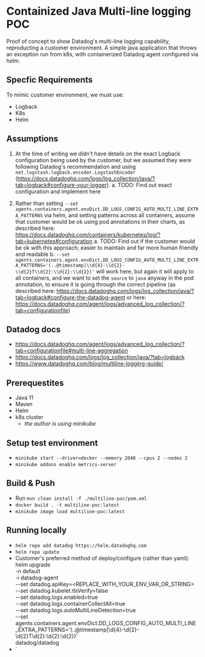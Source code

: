 # Containized Java Multi-line logging POC

Proof of concept to show Datadog's multi-line logging capability, reproducting
a customer environment. A simple java application that throws an exception run
from k8s, with containerized Datadog agent configured via helm.

## Specfic Requirements

To mimic customer environment, we must use:

- Logback
- K8s
- Helm

## Assumptions

1. At the time of writing we didn't have details on the exact Logback configuration being used
by the customer, but we assumed they were following Datadog's recommendation and using
`net.logstash.logback.encoder.LogstashEncoder`
(<https://docs.datadoghq.com/logs/log_collection/java/?tab=logback#configure-your-logger>).
    a. TODO: Find out exact configuration and implement here

2. Rather than setting `--set agents.containers.agent.envDict.DD_LOGS_CONFIG_AUTO_MULTI_LINE_EXTRA_PATTERNS` via
helm, and setting patterns across all containers, assume that customer would be ok using pod annotations in their
charts, as described here: <https://docs.datadoghq.com/containers/kubernetes/log/?tab=kubernetes#configuration>
    a. TODO: Find out if the customer would be ok with this approach; easier to maintain and
    far more human friendly and readable
    b. `--set agents.containers.agent.envDict.DD_LOGS_CONFIG_AUTO_MULTI_LINE_EXTRA_PATTERNS='(..@timestamp|\\d{4}-\\d{2}-\\d{2}T\\d{2}:\\d{2}:\\d{2})'` will work here, but again it will apply to all containers, and we want to set the `source` to
    `java` anyway in the pod annotation, to ensure it is going through the correct pipeline (as described here:
    <https://docs.datadoghq.com/logs/log_collection/java/?tab=logback#configure-the-datadog-agent> or here:
    <https://docs.datadoghq.com/agent/logs/advanced_log_collection/?tab=configurationfile>)

## Datadog docs

- <https://docs.datadoghq.com/agent/logs/advanced_log_collection/?tab=configurationfile#multi-line-aggregation>
- <https://docs.datadoghq.com/logs/log_collection/java/?tab=logback>
- <https://www.datadoghq.com/blog/multiline-logging-guide/>

## Prerequestites

- Java 11
- Maven
- Helm
- k8s cluster
  - _the author is using minikube_

## Setup test environment

- `minikube start --driver=docker --memory 2048 --cpus 2 --nodes 2`
- `minikube addons enable metrics-server`

## Build & Push

- Run `mvn clean install -f ./multiline-poc/pom.xml`
- `docker build . -t multiline-poc:latest`
- `minikube image load multiline-poc:latest`

## Running locally

- `helm repo add datadog https://helm.datadoghq.com`
- `helm repo update`
- Customer's preferred method of deploy/configure (rather than yaml):
        helm upgrade \
        -n default \
        -i datadog-agent \
        --set datadog.apiKey=<REPLACE_WITH_YOUR_ENV_VAR_OR_STRING> \
        --set datadog.kubelet.tlsVerify=false \
        --set datadog.logs.enabled=true \
        --set datadog.logs.containerCollectAll=true \
        --set datadog.logs.autoMultiLineDetection=true \
        --set agents.containers.agent.envDict.DD_LOGS_CONFIG_AUTO_MULTI_LINE_EXTRA_PATTERNS='(..@timestamp|\\d{4}-\\d{2}-\\d{2}T\\d{2}:\\d{2}:\\d{2})' \
        datadog/datadog
- `
